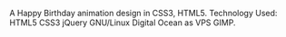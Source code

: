 A Happy Birthday animation design in CSS3, HTML5.
Technology Used: HTML5 CSS3 jQuery GNU/Linux Digital Ocean as VPS GIMP.
